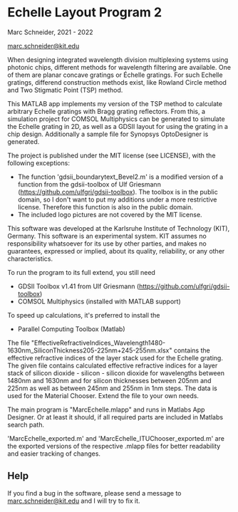 
Echelle Layout Program 2
===============================================

Marc Schneider, 2021 - 2022

marc.schneider@kit.edu

When designing integrated wavelength division multiplexing systems using
photonic chips, different methods for wavelength filtering are available.
One of them are planar concave gratings or Échelle gratings. For such
Echelle gratings, differend construction methods exist, like Rowland
Circle method and Two Stigmatic Point (TSP) method.

This MATLAB app implements my version of the TSP method to calculate
arbitrary Echelle gratings with Bragg grating reflectors. From this, a
simulation project for COMSOL Multiphysics can be generated to simulate
the Echelle grating in 2D, as well as a GDSII layout for using the
grating in a chip design. Additionally a sample file for Synopsys
OptoDesigner is generated.

The project is published under the MIT license (see LICENSE), with the
following exceptions:

- The function 'gdsii_boundarytext_Bevel2.m' is a modified version of
  a function from the gdsii-toolbox of Ulf Griesmann
  (https://github.com/ulfgri/gdsii-toolbox). The toolbox is in the
  public domain, so I don't want to put my additions under a more
  restrictive license. Therefore this function is also in the public domain.
- The included logo pictures are not covered by the MIT license.

This software was developed at the Karlsruhe Institute of Technology (KIT),
Germany. This software is an experimental system. KIT assumes no
responsibility whatsoever for its use by other parties, and makes no
guarantees, expressed or implied, about its quality, reliability, or any
other characteristics.



To run the program to its full extend, you still need
- GDSII Toolbox v1.41 from Ulf Griesmann (https://github.com/ulfgri/gdsii-toolbox)
- COMSOL Multiphysics (installed with MATLAB support)

To speed up calculations, it's preferred to install the
- Parallel Computing Toolbox (Matlab)


The file "EffectiveRefractiveIndices_Wavelength1480-1630nm_SiliconThickness205-225nm+245-255nm.xlsx"
contains the effective refractive indices of the layer stack used for the
Echelle grating. The given file contains calculated effective refractive
indices for a layer stack of silicon dioxide - silicon - silicon dioxide
for wavelengths between 1480nm and 1630nm and for silicon thicknesses
between 205nm and 225nm as well as between 245nm and 255nm in 1nm steps.
The data is used for the Material Chooser. Extend the file to your own needs.

The main program is "MarcEchelle.mlapp" and runs in Matlabs App Designer.
Or at least it should, if all required parts are included in Matlabs search path.

'MarcEchelle_exported.m' and 'MarcEchelle_ITUChooser_exported.m' are the exported
versions of the respective .mlapp files for better readability and easier tracking
of changes.


Help
----
If you find a bug in the software, please send a message to 
marc.schneider@kit.edu and I will try to fix it.
